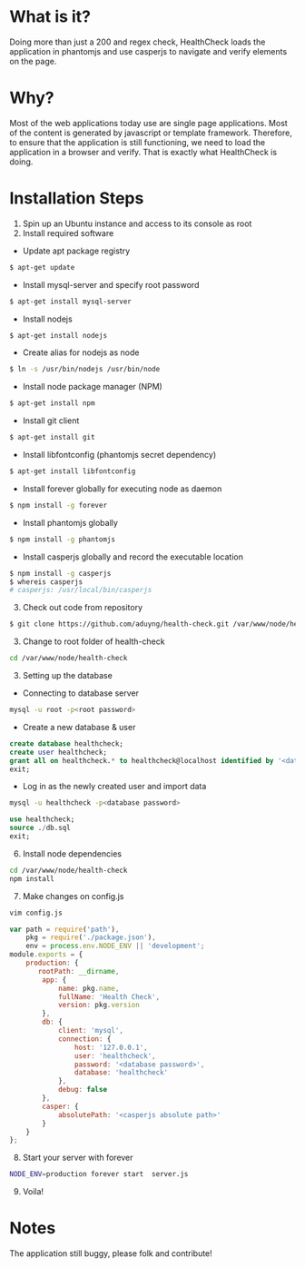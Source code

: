 # What is it?
Doing more than just a 200 and regex check, HealthCheck loads the application in phantomjs and use casperjs to navigate and verify elements on the page. 

# Why? 
Most of the web applications today use are single page applications. Most of the content is generated by javascript or template framework. Therefore, to ensure that the application is still functioning, we need to load the application in a browser and verify. That is exactly what HealthCheck is doing. 

# Installation Steps
1. Spin up an Ubuntu instance and access to its console as root
2. Install required software
 * Update apt package registry
```sh
$ apt-get update
```
 * Install mysql-server and specify root password
```sh
$ apt-get install mysql-server
```
 * Install nodejs
```sh
$ apt-get install nodejs
```
  * Create alias for nodejs as node
```sh
$ ln -s /usr/bin/nodejs /usr/bin/node
```
 * Install node package manager (NPM)
```sh
$ apt-get install npm
```
 * Install git client
```sh
$ apt-get install git
```
 * Install libfontconfig (phantomjs secret dependency)
```sh
$ apt-get install libfontconfig
```
 * Install forever globally for executing node as daemon
```sh
$ npm install -g forever
```
 * Install phantomjs globally
```sh
$ npm install -g phantomjs
```
 * Install casperjs globally and record the executable location
```sh
$ npm install -g casperjs
$ whereis casperjs
# casperjs: /usr/local/bin/casperjs
```
3. Check out code from repository
```sh
$ git clone https://github.com/aduyng/health-check.git /var/www/node/health-check
```
3. Change to root folder of health-check
```sh
cd /var/www/node/health-check
```
3. Setting up the database
 * Connecting to database server
```sh
mysql -u root -p<root password>
```
 * Create a new database & user
```sql
create database healthcheck;
create user healthcheck;
grant all on healthcheck.* to healthcheck@localhost identified by '<database password>';
exit;
```
 * Log in as the newly created user and import data
```sh
mysql -u healthcheck -p<database password>
```
```sql
use healthcheck;
source ./db.sql
exit;
```
6. Install node dependencies
```sh
cd /var/www/node/health-check
npm install
```
7. Make changes on config.js
```sh
vim config.js
```
```javascript 
var path = require('path'),
    pkg = require('./package.json'),
    env = process.env.NODE_ENV || 'development';
module.exports = {
    production: {
       rootPath: __dirname,
        app: {
            name: pkg.name,
            fullName: 'Health Check',
            version: pkg.version
        },
        db: {
            client: 'mysql',
            connection: {
                host: '127.0.0.1',
                user: 'healthcheck',
                password: '<database password>',
                database: 'healthcheck'
            },
            debug: false
        },
        casper: {
            absolutePath: '<casperjs absolute path>'
        }
    }
};
```
8. Start your server with forever
```sh
NODE_ENV=production forever start  server.js
```
9. Voila! 

# Notes
The application still buggy, please folk and contribute!
